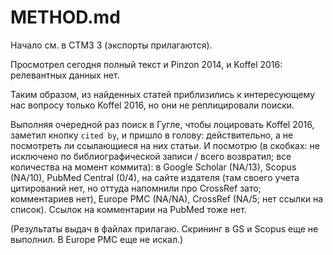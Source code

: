 # METHOD.md

Начало см. в СТМЗ 3 (экспорты прилагаются).

Просмотрел сегодня полный текст и Pinzon 2014, и Koffel 2016: релевантных данных нет.

Таким образом, из найденных статей приблизились к интересующему нас вопросу только Koffel 2016, но они не реплицировали поиски.

Выполняя очередной раз поиск в Гугле, чтобы лоцировать Koffel 2016, заметил кнопку `cited by`, и пришло в голову: действительно, а не посмотреть ли ссылающиеся на них статьи. И посмотрю (в скобках: не исключено по библиографической записи / всего возвратил; все количества на момент коммита): в Google Scholar (NA/13), Scopus (NA/10), PubMed Central (0/4), на сайте издателя (там своего учета цитирований нет, но оттуда напомнили про CrossRef зато; комментариев нет), Europe PMC (NA/NA), CrossRef (NA/5; нет ссылки на список). Ссылок на комментарии на PubMed тоже нет.

(Результаты выдач в файлах прилагаю. Скрининг в GS и Scopus еще не выполнил. В Europe PMC еще не искал.)